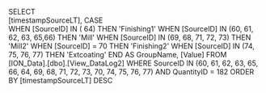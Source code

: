 SELECT  
        [timestampSourceLT], 
        CASE  
            WHEN [SourceID] IN ( 64) THEN 'Finishing1'
            WHEN [SourceID] IN (60, 61, 62, 63, 65,66) THEN 'Mill' 
            WHEN [SourceID] IN (69, 68, 71, 72, 73) THEN 'Mill2' 
            WHEN [SourceID] = 70 THEN 'Finishing2'
            WHEN [SourceID] IN (74, 75, 76, 77) THEN 'Extcoating' 
        END AS GroupName, 
        [Value] 
    FROM [ION_Data].[dbo].[View_DataLog2] 
    WHERE SourceID IN (60, 61, 62, 63, 65, 66, 64, 69, 68, 71, 72, 73, 70, 74, 75, 76, 77) 
        AND QuantityID = 182  ORDER BY [timestampSourceLT] DESC
